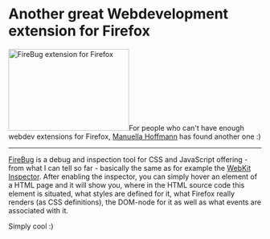 # Another great Webdevelopment extension for Firefox

<a class="left" href="http://www.flickr.com/photos/zerok/127873383/" title="Photo Sharing"><img src="http://static.flickr.com/55/127873383_4b9632e5de_m.jpg" width="240" height="163" alt="FireBug extension for Firefox" /></a>For people who can't have enough webdev extensions for Firefox, [Manuella Hoffmann](http://www.pixelgraphix.de/log/2006-04/firebug-firefox-erweiterung-fuer-webentwickler.php) has found another one :)

-------------------------------

[FireBug](https://addons.mozilla.org/addon.php?id=1843) is a debug and inspection tool for CSS and JavaScript offering - from what I can tell so far - basically the same as for example the [WebKit Inspector](http://webkit.opendarwin.org/blog/?p=41). After enabling the inspector, you can simply hover an element of a HTML page and it will show you, where in the HTML source code this element is situated, what styles are defined for it, what Firefox really renders (as CSS definitions), the DOM-node for it as well as what events are associated with it.



Simply cool :)